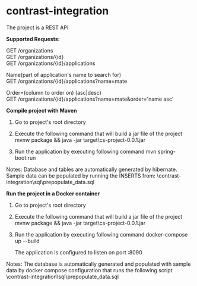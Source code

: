 # contrast-integration

The project is a REST API

**Supported Requests:**

GET /organizations<br />
GET /organizations/{id}<br />
GET /organizations/{id}/applications<br />

Name(part of application's name to search for)<br />
GET /organizations/{id}/applications?name=mate<br />

Order=(column to order on) (asc|desc)<br />
GET /organizations/{id}/applications?name=mate&order='name asc'<br />


**Compile project with Maven**

1. Go to project's root directory

2. Execute the following command that will build a jar file of the project
   mvnw package && java -jar target\cs-project-0.0.1.jar

3. Run the application by executing following command
   mvn spring-boot:run

Notes: Database and tables are automatically generated by hibernate. 
Sample data can be populated by running the INSERTS from:
\contrast-integration\sql\prepopulate_data.sql 


**Run the project in a Docker container**

1. Go to project's root directory

2. Execute the following command that will build a jar file of the project
   mvnw package && java -jar target\cs-project-0.0.1.jar

3. Run the application by executing following command
   docker-compose up --build
   
   The application is configured to listen on port :8090

Notes: The database is automatically generated and populated with sample data by docker compose configuration
 that runs the following script \contrast-integration\sql\prepopulate_data.sql

